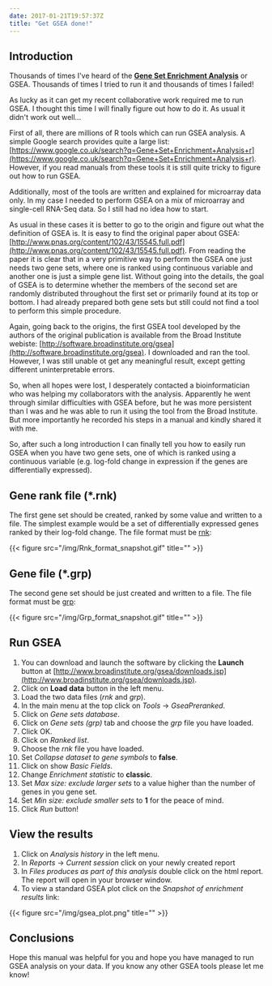 ```yaml
---
date: 2017-01-21T19:57:37Z
title: "Get GSEA done!"
---
```


## Introduction

Thousands of times I've heard of the [__Gene Set Enrichment Analysis__](http://software.broadinstitute.org/gsea/index.jsp) or GSEA. Thousands of times I tried to run it and thousands of times I failed!

As lucky as it can get my recent collaborative work required me to run GSEA. I thought this time I will finally figure out how to do it. As usual it didn't work out well...

First of all, there are millions of R tools which can run GSEA analysis. A simple Google search provides quite a large list: [https://www.google.co.uk/search?q=Gene+Set+Enrichment+Analysis+r](https://www.google.co.uk/search?q=Gene+Set+Enrichment+Analysis+r). However, if you read manuals from these tools it is still quite tricky to figure out how to run GSEA.

Additionally, most of the tools are written and explained for microarray data only. In my case I needed to perform GSEA on a mix of microarray and single-cell RNA-Seq data. So I still had no idea how to start.

As usual in these cases it is better to go to the origin and figure out what the definition of GSEA is. It is easy to find the original paper about GSEA: [http://www.pnas.org/content/102/43/15545.full.pdf](http://www.pnas.org/content/102/43/15545.full.pdf). From reading the paper it is clear that in a very primitive way to perform the GSEA one just needs two gene sets, where one is ranked using continuous variable and another one is just a simple gene list. Without going into the details, the goal of GSEA is to determine whether the members of the second set are randomly distributed throughout the first set or primarily found at its top or bottom. I had already prepared both gene sets but still could not find a tool to perform this simple procedure.

Again, going back to the origins, the first GSEA tool developed by the authors of the original publication is available from the Broad Institute webiste: [http://software.broadinstitute.org/gsea](http://software.broadinstitute.org/gsea). I downloaded and ran the tool. However, I was still unable ot get any meaningful result, except getting different uninterpretable errors.

So, when all hopes were lost, I desperately contacted a bioinformatician who was helping my collaborators with the analysis. Apparently he went through similar difficulties with GSEA before, but he was more persistent than I was and he was able to run it using the tool from the Broad Institute. But more importantly he recorded his steps in a manual and kindly shared it with me.

So, after such a long introduction I can finally tell you how to easily run GSEA when you have two gene sets, one of which is ranked using a continuous variable (e.g. log-fold change in expression if the genes are differentially expressed).

## Gene rank file (*.rnk)

The first gene set should be created, ranked by some value and written to a file. The simplest example would be a set of differentially expressed genes ranked by their log-fold change. The file format must be [rnk](http://software.broadinstitute.org/cancer/software/gsea/wiki/index.php/Data_formats#RNK:_Ranked_list_file_format_.28.2A.rnk.29):

{{< figure src="/img/Rnk_format_snapshot.gif" title="" >}}

## Gene file (*.grp)

The second gene set should be just created and written to a file. The file format must be [grp](http://software.broadinstitute.org/cancer/software/gsea/wiki/index.php/Data_formats#GRP:_Gene_set_file_format_.28.2A.grp.29):

{{< figure src="/img/Grp_format_snapshot.gif" title="" >}}

## Run GSEA

1. You can download and launch the software by clicking the __Launch__ button at [http://www.broadinstitute.org/gsea/downloads.jsp](http://www.broadinstitute.org/gsea/downloads.jsp).
2. Click on __Load data__ button in the left menu.
3. Load the two data files (_rnk_ and _grp_).
4. In the main menu at the top click on _Tools_ -> _GseaPreranked_.
5. Click on _Gene sets database_.
6. Click on _Gene sets (grp)_ tab and choose the _grp_ file you have loaded.
7. Click OK.
8. Click on _Ranked list_.
9. Choose the _rnk_ file you have loaded.
10. Set _Collapse dataset to gene symbols_ to __false__.
11. Click on show _Basic Fields_.
12. Change _Enrichment statistic_ to __classic__.
13. Set _Max size: exclude larger sets_ to a value higher than the number of genes in you gene set.
14. Set _Min size: exclude smaller sets_ to __1__ for the peace of mind.
15. Click _Run_ button!

## View the results

1. Click on _Analysis history_ in the left menu.
2. In _Reports_ -> _Current session_ click on your newly created report
3. In _Files produces as part of this analysis_ double click on the html report. The report will open in your browser window.
4. To view a standard GSEA plot click on the _Snapshot of enrichment results_ link:

{{< figure src="/img/gsea_plot.png" title="" >}}

## Conclusions

Hope this manual was helpful for you and hope you have managed to run GSEA analysis on your data. If you know any other GSEA tools please let me know!
